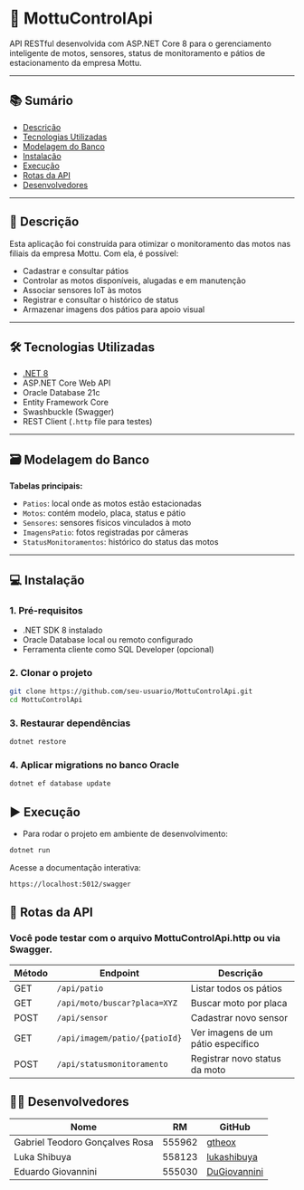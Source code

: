# 🚀 MottuControlApi

API RESTful desenvolvida com ASP.NET Core 8 para o gerenciamento inteligente de motos, sensores, status de monitoramento e pátios de estacionamento da empresa Mottu.

---

## 📚 Sumário

- [Descrição](#descrição)
- [Tecnologias Utilizadas](#tecnologias-utilizadas)
- [Modelagem do Banco](#modelagem-do-banco)
- [Instalação](#instalação)
- [Execução](#execução)
- [Rotas da API](#rotas-da-api)
- [Desenvolvedores](#desenvolvedores)

---

## 📖 Descrição

Esta aplicação foi construída para otimizar o monitoramento das motos nas filiais da empresa Mottu. Com ela, é possível:

- Cadastrar e consultar pátios
- Controlar as motos disponíveis, alugadas e em manutenção
- Associar sensores IoT às motos
- Registrar e consultar o histórico de status
- Armazenar imagens dos pátios para apoio visual

---

## 🛠️ Tecnologias Utilizadas

- [.NET 8](https://dotnet.microsoft.com/)
- ASP.NET Core Web API
- Oracle Database 21c
- Entity Framework Core
- Swashbuckle (Swagger)
- REST Client (`.http` file para testes)

---

## 🗃️ Modelagem do Banco

**Tabelas principais:**

- `Patios`: local onde as motos estão estacionadas
- `Motos`: contém modelo, placa, status e pátio
- `Sensores`: sensores físicos vinculados à moto
- `ImagensPatio`: fotos registradas por câmeras
- `StatusMonitoramentos`: histórico do status das motos

---

## 💻 Instalação

### 1. Pré-requisitos

- .NET SDK 8 instalado
- Oracle Database local ou remoto configurado
- Ferramenta cliente como SQL Developer (opcional)

### 2. Clonar o projeto

```bash
git clone https://github.com/seu-usuario/MottuControlApi.git
cd MottuControlApi
```

### 3. Restaurar dependências

```bash
dotnet restore
```

### 4. Aplicar migrations no banco Oracle

```bash
dotnet ef database update
```

## ▶️ Execução

- Para rodar o projeto em ambiente de desenvolvimento:

```bash
dotnet run
```

Acesse a documentação interativa:

```bash
https://localhost:5012/swagger
```

## 📡 Rotas da API

### Você pode testar com o arquivo MottuControlApi.http ou via Swagger.

| Método | Endpoint                      | Descrição                          |
| ------ | ----------------------------- | ---------------------------------- |
| GET    | `/api/patio`                  | Listar todos os pátios             |
| GET    | `/api/moto/buscar?placa=XYZ`  | Buscar moto por placa              |
| POST   | `/api/sensor`                 | Cadastrar novo sensor              |
| GET    | `/api/imagem/patio/{patioId}` | Ver imagens de um pátio específico |
| POST   | `/api/statusmonitoramento`    | Registrar novo status da moto      |

## 👨‍💻 Desenvolvedores

| Nome                           | RM     | GitHub                                          |
| ------------------------------ | ------ | ----------------------------------------------- |
| Gabriel Teodoro Gonçalves Rosa | 555962 | [gtheox](https://github.com/gtheox)             |
| Luka Shibuya                   | 558123 | [lukashibuya](https://github.com/lukashibuya)   |
| Eduardo Giovannini             | 555030 | [DuGiovannini](https://github.com/DuGiovannini) |
